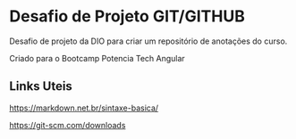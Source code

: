 # Desafio de Projeto GIT/GITHUB
Desafio de projeto da DIO para criar um repositório de anotações do curso.

Criado para o Bootcamp Potencia Tech Angular

## Links Uteis

https://markdown.net.br/sintaxe-basica/  

https://git-scm.com/downloads
